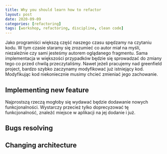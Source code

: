 ```yaml
---
title: Why you should learn how to refactor
layout: post
date: 2020-09-09
categories: [refactoring]
tags: [workshop, refactoring, discipline, clean code]
---
```


Jako programiści większą część naszego czasu spędzamy na czytaniu kodu. W tym czasie staramy się zrozumieć co autor miał na myśli, niezależnie czy sami jesteśmy autorem oglądanego fragmentu. Sama implementacja w większości przypadków będzie się sprowadzać do zmiany tego co przed chwilą przeczytaliśmy. Nawet jeżeli pracujemy nad greenfield project, bardzo szybko zaczynamy modyfikować już istniejący kod. Modyfikując kod niekoniecznie musimy chcieć zmieniać jego zachowanie. 

## Implementing new feature

Najprostszą rzeczą mogłoby się wydawać będzie dodawanie nowych funkcjonalności. Wystarczy przecież tylko doprecyzować tę funkcjonalność, znaleźć miejsce w aplikacji na jej dodanie i już. 

## Bugs resolving

## Changing architecture